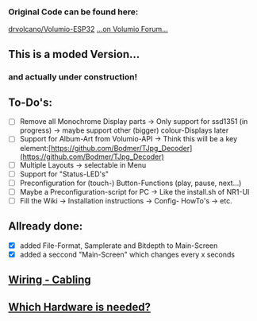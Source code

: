 ### Original Code can be found here:
[drvolcano/Volumio-ESP32](https://github.com/drvolcano/Volumio-ESP32)
[...on Volumio Forum...](https://community.volumio.org/t/wifi-remote-for-volumio-based-on-esp32-and-oled/39146)

## This is a moded Version...
### and actually under construction!

## To-Do's:

- [ ] Remove all Monochrome Display parts 
    -> Only support for ssd1351 (in progress)
    -> maybe support other (bigger) colour-Displays later
- [ ] Support for Album-Art from Volumio-API
    -> Think this will be a key element:[https://github.com/Bodmer/TJpg_Decoder](https://github.com/Bodmer/TJpg_Decoder)
- [ ] Multiple Layouts
    -> selectable in Menu
- [ ] Support for "Status-LED's"
- [ ] Preconfiguration for (touch-) Button-Functions (play, pause, next...)
- [ ] Maybe a Preconfiguration-script for PC
    -> Like the install.sh of NR1-UI
- [ ] Fill the Wiki
    -> Installation instructions
    -> Config- HowTo's
    -> etc.

## Allready done:

- [x] added File-Format, Samplerate and Bitdepth to Main-Screen
- [x] added a seccond "Main-Screen" which changes every x seconds

## [Wiring - Cabling](https://github.com/Maschine2501/Volumio-ESP32/wiki/Wiring)

## [Which Hardware is needed?](https://github.com/Maschine2501/Volumio-ESP32/wiki/Used-Hardware)

